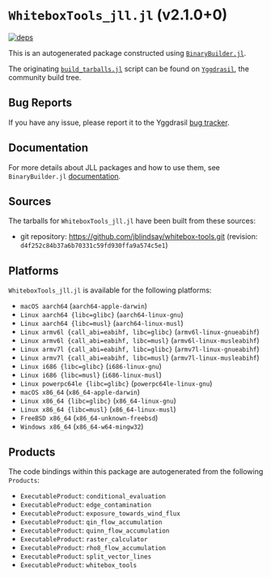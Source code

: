 # `WhiteboxTools_jll.jl` (v2.1.0+0)

[![deps](https://juliahub.com/docs/WhiteboxTools_jll/deps.svg)](https://juliahub.com/ui/Packages/WhiteboxTools_jll/r6IAk?page=2)

This is an autogenerated package constructed using [`BinaryBuilder.jl`](https://github.com/JuliaPackaging/BinaryBuilder.jl).

The originating [`build_tarballs.jl`](https://github.com/JuliaPackaging/Yggdrasil/blob/3af3a11d5ceb677d2694761c64c51511f0954d15/W/WhiteboxTools/build_tarballs.jl) script can be found on [`Yggdrasil`](https://github.com/JuliaPackaging/Yggdrasil/), the community build tree.

## Bug Reports

If you have any issue, please report it to the Yggdrasil [bug tracker](https://github.com/JuliaPackaging/Yggdrasil/issues).

## Documentation

For more details about JLL packages and how to use them, see `BinaryBuilder.jl` [documentation](https://docs.binarybuilder.org/stable/jll/).

## Sources

The tarballs for `WhiteboxTools_jll.jl` have been built from these sources:

* git repository: https://github.com/jblindsay/whitebox-tools.git (revision: `d4f252c84b37a6b70331c59fd930ffa9a574c5e1`)

## Platforms

`WhiteboxTools_jll.jl` is available for the following platforms:

* `macOS aarch64` (`aarch64-apple-darwin`)
* `Linux aarch64 {libc=glibc}` (`aarch64-linux-gnu`)
* `Linux aarch64 {libc=musl}` (`aarch64-linux-musl`)
* `Linux armv6l {call_abi=eabihf, libc=glibc}` (`armv6l-linux-gnueabihf`)
* `Linux armv6l {call_abi=eabihf, libc=musl}` (`armv6l-linux-musleabihf`)
* `Linux armv7l {call_abi=eabihf, libc=glibc}` (`armv7l-linux-gnueabihf`)
* `Linux armv7l {call_abi=eabihf, libc=musl}` (`armv7l-linux-musleabihf`)
* `Linux i686 {libc=glibc}` (`i686-linux-gnu`)
* `Linux i686 {libc=musl}` (`i686-linux-musl`)
* `Linux powerpc64le {libc=glibc}` (`powerpc64le-linux-gnu`)
* `macOS x86_64` (`x86_64-apple-darwin`)
* `Linux x86_64 {libc=glibc}` (`x86_64-linux-gnu`)
* `Linux x86_64 {libc=musl}` (`x86_64-linux-musl`)
* `FreeBSD x86_64` (`x86_64-unknown-freebsd`)
* `Windows x86_64` (`x86_64-w64-mingw32`)

## Products

The code bindings within this package are autogenerated from the following `Products`:

* `ExecutableProduct`: `conditional_evaluation`
* `ExecutableProduct`: `edge_contamination`
* `ExecutableProduct`: `exposure_towards_wind_flux`
* `ExecutableProduct`: `qin_flow_accumulation`
* `ExecutableProduct`: `quinn_flow_accumulation`
* `ExecutableProduct`: `raster_calculator`
* `ExecutableProduct`: `rho8_flow_accumulation`
* `ExecutableProduct`: `split_vector_lines`
* `ExecutableProduct`: `whitebox_tools`
